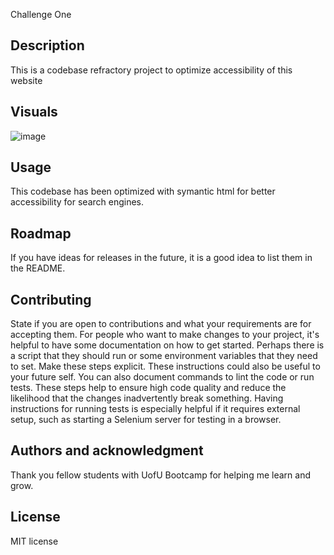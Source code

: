 Challenge One

## Description
This is a codebase refractory project to optimize accessibility of this website

## Visuals
![image](https://user-images.githubusercontent.com/110504360/190884749-b32ec08e-fd36-4f5f-b7fa-87ed18ba3a06.png)

## Usage
This codebase has been optimized with symantic html for better accessibility for search engines.

## Roadmap
If you have ideas for releases in the future, it is a good idea to list them in the README.
## Contributing
State if you are open to contributions and what your requirements are for accepting them.
For people who want to make changes to your project, it's helpful to have some documentation on how to get started. Perhaps there is a script that they should run or some environment variables that they need to set. Make these steps explicit. These instructions could also be useful to your future self.
You can also document commands to lint the code or run tests. These steps help to ensure high code quality and reduce the likelihood that the changes inadvertently break something. Having instructions for running tests is especially helpful if it requires external setup, such as starting a Selenium server for testing in a browser.
## Authors and acknowledgment
Thank you fellow students with UofU Bootcamp for helping me learn and grow.
## License
MIT license

